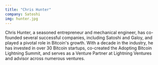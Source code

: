 ```yaml
---
title: "Chris Hunter"
company: Satoshi
img: hunter.jpg
---
```


Chris Hunter, a seasoned entrepreneur and mechanical engineer, has co-founded several successful companies, including Satoshi and Galoy, and played a pivotal role in Bitcoin's growth. With a decade in the industry, he has invested in over 30 Bitcoin startups, co-created the Adopting Bitcoin Lightning Summit, and serves as a Venture Partner at Lightning Ventures and advisor across numerous ventures.
